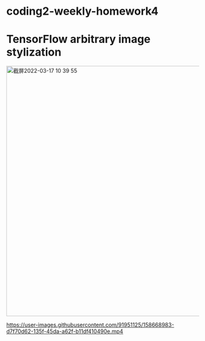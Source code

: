 # coding2-weekly-homework4
# TensorFlow arbitrary image stylization
<img width="654" alt="截屏2022-03-17 10 39 55" src="https://user-images.githubusercontent.com/91951125/158791982-b457336b-b90f-4bc1-9a09-cf80030977f7.png">

https://user-images.githubusercontent.com/91951125/158668983-d7f70d62-135f-45da-a62f-b11df410490e.mp4

